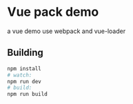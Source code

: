 # Vue pack demo

a vue demo use webpack and vue-loader

## Building

``` bash
npm install
# watch:
npm run dev
# build:
npm run build
```
